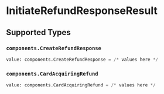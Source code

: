# InitiateRefundResponseResult


## Supported Types

### `components.CreateRefundResponse`

```python
value: components.CreateRefundResponse = /* values here */
```

### `components.CardAcquiringRefund`

```python
value: components.CardAcquiringRefund = /* values here */
```

